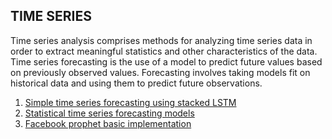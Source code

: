 ## TIME SERIES
Time series analysis comprises methods for analyzing time series data in order to extract meaningful statistics and other characteristics of the data. Time series forecasting is the use of a model to predict future values based on previously observed values. Forecasting involves taking models fit on historical data and using them to predict future observations.

1. [Simple time series forecasting using stacked LSTM](https://github.com/basilkjose/Time-series/tree/main/simple%20lstm%20time%20series%20forecasting)
2. [Statistical time series forecasting models](https://github.com/basilkjose/Time-series/tree/main/statistical%20time%20series%20forecasting%20models)
3. [Facebook prophet basic implementation](https://github.com/basilkjose/Time-series/tree/main/facebook%20prophet%20basic%20implementation)
